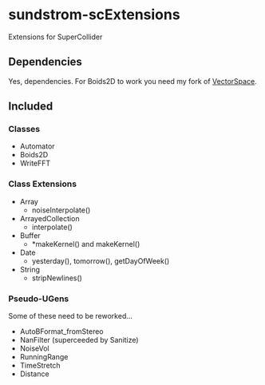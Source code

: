 # sundstrom-scExtensions
Extensions for SuperCollider

## Dependencies
Yes, dependencies. For Boids2D to work you need my fork of [VectorSpace](https://github.com/woolgathering/VectorSpace).

## Included
### Classes
- Automator
- Boids2D
- WriteFFT

### Class Extensions
- Array
  - noiseInterpolate()
- ArrayedCollection
  - interpolate()
- Buffer
  - \*makeKernel() and makeKernel()
- Date
  - yesterday(), tomorrow(), getDayOfWeek()
- String
  - stripNewlines()

### Pseudo-UGens
Some of these need to be reworked...
- AutoBFormat_fromStereo
- NanFilter (superceeded by Sanitize)
- NoiseVol
- RunningRange
- TimeStretch
- Distance

